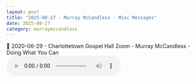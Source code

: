 ```yaml
---
layout: post
title: "2025-08-27 - Murray McCandless - Misc Messages"
date: 2025-08-27
category: murraymccandless
---
```


<p>
🎵 2020-06-29 - Charlottetown Gospel Hall Zoom - Murray McCandless - Doing What You Can <br>
<audio controls>
  <source src="https://archive.org/download/murray-mccandless-ministry-messages/2025-08-26%20-%20Murray%20McCandless%20-%20Misc%20Messages/2020-06-29%20-%20Charlottetown%20Gospel%20Hall%20Zoom%20-%20Murray%20McCandless%20-%20Doing%20What%20You%20Can.mp3" type="audio/mpeg">
  Your browser does not support the audio element.
</audio>
</p>
